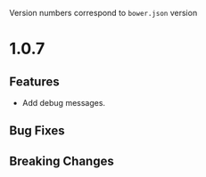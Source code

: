 Version numbers correspond to `bower.json` version

# 1.0.7

## Features

- Add debug messages.

## Bug Fixes

## Breaking Changes